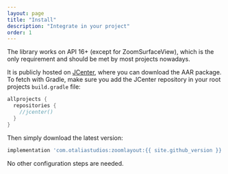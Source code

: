```yaml
---
layout: page
title: "Install"
description: "Integrate in your project"
order: 1
---
```


The library works on API 16+ (except for ZoomSurfaceView), which is the only requirement and 
should be met by most projects nowadays.

It is publicly hosted on [JCenter](https://bintray.com/natario/android/ZoomLayout), where you
can download the AAR package. To fetch with Gradle, make sure you add the JCenter repository in your root projects `build.gradle` file:

```groovy
allprojects {
  repositories {
    //jcenter()
  }
}
```

Then simply download the latest version:

```groovy
implementation 'com.otaliastudios:zoomlayout:{{ site.github_version }}'
```

No other configuration steps are needed.
